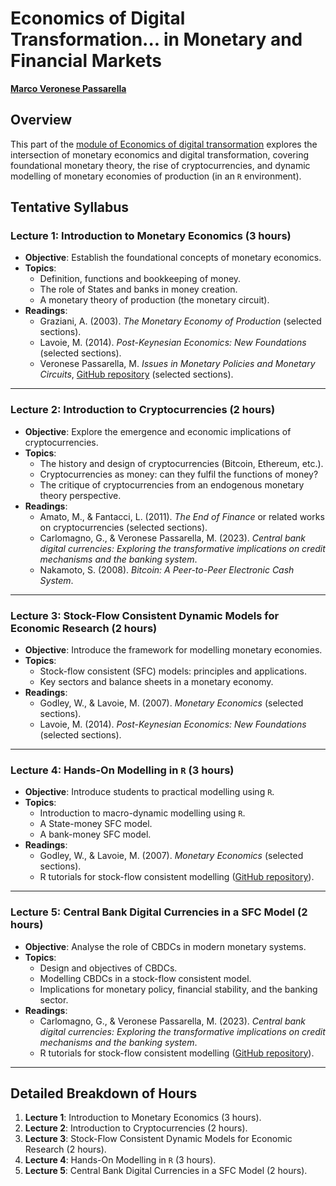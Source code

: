 # Economics of Digital Transformation... in Monetary and Financial Markets

[**Marco Veronese Passarella**](https://ec.univaq.it/index.php?id=veronesepassarella&no_cache=1)

## Overview

This part of the [module of Economics of digital transormation](https://univaq.coursecatalogue.cineca.it/insegnamenti/2024/36940/2022/1/10391?coorte=2024&schemaid=11339) explores the intersection of monetary economics and digital transformation, covering foundational monetary theory, the rise of cryptocurrencies, and dynamic modelling of monetary economies of production (in an `R` environment).

## Tentative Syllabus

### Lecture 1: Introduction to Monetary Economics (3 hours)

- **Objective**: Establish the foundational concepts of monetary economics.
- **Topics**:
  - Definition, functions and bookkeeping of money.
  - The role of States and banks in money creation.
  - A monetary theory of production (the monetary circuit).
- **Readings**:
  - Graziani, A. (2003). *The Monetary Economy of Production* (selected sections).
  - Lavoie, M. (2014). *Post-Keynesian Economics: New Foundations* (selected sections).
  - Veronese Passarella, M. *Issues in Monetary Policies and Monetary Circuits*, [GitHub repository](https://github.com/marcoverpas/PhD_Lectures_Macerata_2025) (selected sections).

---

### Lecture 2: Introduction to Cryptocurrencies (2 hours)

- **Objective**: Explore the emergence and economic implications of cryptocurrencies.
- **Topics**:
  - The history and design of cryptocurrencies (Bitcoin, Ethereum, etc.).
  - Cryptocurrencies as money: can they fulfil the functions of money?
  - The critique of cryptocurrencies from an endogenous monetary theory perspective.
- **Readings**:
  - Amato, M., & Fantacci, L. (2011). *The End of Finance* or related works on cryptocurrencies (selected sections).
  - Carlomagno, G., & Veronese Passarella, M. (2023). *Central bank digital currencies: Exploring the transformative implications on credit mechanisms and the banking system*.
  - Nakamoto, S. (2008). *Bitcoin: A Peer-to-Peer Electronic Cash System*.

---

### Lecture 3: Stock-Flow Consistent Dynamic Models for Economic Research (2 hours)

- **Objective**: Introduce the framework for modelling monetary economies.
- **Topics**:
  - Stock-flow consistent (SFC) models: principles and applications.
  - Key sectors and balance sheets in a monetary economy.
- **Readings**:
  - Godley, W., & Lavoie, M. (2007). *Monetary Economics* (selected sections).
  - Lavoie, M. (2014). *Post-Keynesian Economics: New Foundations* (selected sections).

---

### Lecture 4: Hands-On Modelling in `R` (3 hours)

- **Objective**: Introduce students to practical modelling using `R`.
- **Topics**:
  - Introduction to macro-dynamic modelling using `R`.
  - A State-money SFC model.
  - A bank-money SFC model.
- **Readings**:
  - Godley, W., & Lavoie, M. (2007). *Monetary Economics* (selected sections).
  - R tutorials for stock-flow consistent modelling ([GitHub repository](https://github.com/marcoverpas/)).

---

### Lecture 5: Central Bank Digital Currencies in a SFC Model (2 hours)

- **Objective**: Analyse the role of CBDCs in modern monetary systems.
- **Topics**:
  - Design and objectives of CBDCs.
  - Modelling CBDCs in a stock-flow consistent model.
  - Implications for monetary policy, financial stability, and the banking sector.
- **Readings**:
  - Carlomagno, G., & Veronese Passarella, M. (2023). *Central bank digital currencies: Exploring the transformative implications on credit mechanisms and the banking system*.
  - R tutorials for stock-flow consistent modelling ([GitHub repository](https://github.com/marcoverpas/)).

---

## Detailed Breakdown of Hours

1. **Lecture 1**: Introduction to Monetary Economics (3 hours).
2. **Lecture 2**: Introduction to Cryptocurrencies (2 hours).
3. **Lecture 3**: Stock-Flow Consistent Dynamic Models for Economic Research (2 hours).
4. **Lecture 4**: Hands-On Modelling in `R` (3 hours).
5. **Lecture 5**: Central Bank Digital Currencies in a SFC Model (2 hours).
